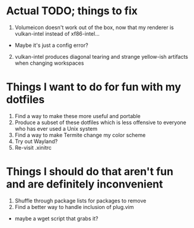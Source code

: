 # Actual TODO; things to fix

1. Volumeicon doesn't work out of the box, now that my renderer is vulkan-intel instead of xf86-intel...
  - Maybe it's just a config error?

2. vulkan-intel produces diagonal tearing and strange yellow-ish artifacts when changing workspaces

# Things I want to do for fun with my dotfiles

1. Find a way to make these more useful and portable
2. Produce a subset of these dotfiles which is less offensive to everyone who has ever used a Unix system
3. Find a way to make Termite change my color scheme
4. Try out Wayland?
5. Re-visit .xinitrc

# Things I should do that aren't fun and are definitely inconvenient

1. Shuffle through package lists for packages to remove
2. Find a better way to handle inclusion of plug.vim
  - maybe a wget script that grabs it?
